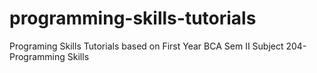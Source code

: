 # programming-skills-tutorials
Programing Skills Tutorials based on First Year BCA Sem II Subject 204-Programming Skills 
